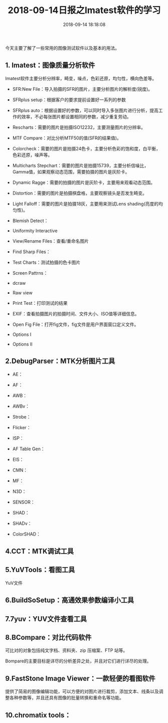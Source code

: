 ﻿---
title: 2018-09-14日报之Imatest软件的学习
comments: true
date: 2018-09-14 18:18:08
categories: 博客列表
tags: Camera tuning小组日报
about:

---
今天主要了解了一些常用的图像测试软件以及基本的用法。

## 1. Imatest：图像质量分析软件

Imatest软件主要分析分辨率，畸变，噪点，色彩还原，均匀性，横向色差等。

* SFR:New File：导入拍摄的SFR的图片，主要分析图片的解析度(锐度)。

* SFRplus setup：根据客户的要求提前设置好一系列的参数

* SFRplus auto：根据设置好的参数，可以同时导入多张图片进行分析，提高工作的效率，不必每张图片都设置相同的参数，减少重复劳动。

* Rescharts：需要的图片是拍摄ISO12232，主要测量图片的分辨率。

* MTF Compare：对比分析MTF50的值(SFR的结果值)。

* Colorcheck：需要的图片是拍摄24色卡，主要分析色彩的饱和度，白平衡，色彩还原，噪声等。

* Multicharts Stepchart：需要的图片是拍摄15739，主要分析信噪比，Gamma值，如果观察动态范围，需要拍摄的图片是灰阶卡。

* Dynamic Ragge：需要的拍摄的图片是灰阶卡，主要用来观看动态范围。

* Distortion：需要的图片是拍摄棋盘格，主要观察镜头是否发生畸变。

* Light Falloff：需要的图片是拍摄18灰，主要用来测试Lens shading(亮度的均匀性)。

* Blemish Detect：

* Uniformity Interactive

* View/Rename Files：查看/重命名图片

* Find Sharp Files：

* Test Charts：测试拍摄的色卡图片

* Screen Pattrns：

* dcraw

* Raw view

* Print Test：打印测试的结果

* EXIF：查看拍摄图片的拍摄时间、文件大小、ISO值等详细信息。

* Open Fig File：打开fig文件，fig文件是用户界面窗口定义文件。

* Options I

* Options II

## 2.DebugParser：MTK分析图片工具

* AE：

* AF：

* AWB：

* AWBv：

* Strobe：

* Flicker：

* ISP：

* AF Table Gen：

* EIS：

* CMN：

* MF：

* N3D：

* SENSOR：

* SHAD：

* SHADv：

* ColorSHAD：

## 4.CCT：MTK调试工具

## 5.YuVTools：看图工具

YuV文件

## 6.BuildSoSetup：高通效果参数编译小工具

## 7.7yuv：YUV文件查看工具

## 8.BCompare：对比代码软件

可比对的对象包括纯文字档、资料夹、zip 压缩案、FTP 站等。

Bompare的主要目标是详尽的分析差异之处，并且对它们进行详尽的处理。

## 9.FastStone Image Viewer：一款轻便的看图软件

提供了简易的图像编辑功能，可以方便的对图片进行裁剪，添加文本、线条以及调整各种参数等，并且还具有图像的批量转换和重命名等功能。

## 10.chromatix  tools：